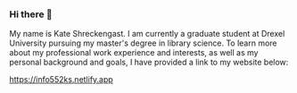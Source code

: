 ### Hi there 👋

My name is Kate Shreckengast. I am currently a graduate student at Drexel University pursuing my master's degree in library science. To learn more about my professional work experience and interests, as well as my personal background and goals, I have provided a link to my website below:

https://info552ks.netlify.app


